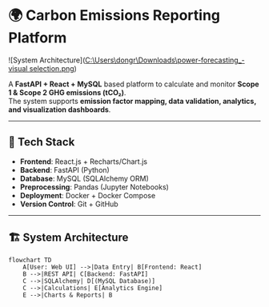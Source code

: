 # 🌍 Carbon Emissions Reporting Platform

![System Architecture]([C:\Users\dongr\Downloads\power-forecasting\_- visual selection.png](https://github.com/rashmi0710/Carbon-Emissions-Reporting-Platform/blob/main/_-%20visual%20selection.png))  


A **FastAPI + React + MySQL** based platform to calculate and monitor **Scope 1 & Scope 2 GHG emissions (tCO₂)**.  
The system supports **emission factor mapping, data validation, analytics, and visualization dashboards**.

---

## 🚀 Tech Stack
- **Frontend**: React.js + Recharts/Chart.js  
- **Backend**: FastAPI (Python)  
- **Database**: MySQL (SQLAlchemy ORM)  
- **Preprocessing**: Pandas (Jupyter Notebooks)  
- **Deployment**: Docker + Docker Compose  
- **Version Control**: Git + GitHub  

---

## 🏗️ System Architecture
```mermaid
flowchart TD
    A[User: Web UI] -->|Data Entry| B[Frontend: React]
    B -->|REST API| C[Backend: FastAPI]
    C -->|SQLAlchemy| D[(MySQL Database)]
    C -->|Calculations| E[Analytics Engine]
    E -->|Charts & Reports| B

